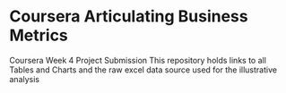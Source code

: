 # Coursera Articulating Business Metrics
Coursera Week 4 Project Submission
This repository holds links to all Tables and Charts and the raw excel data source used for the illustrative analysis
